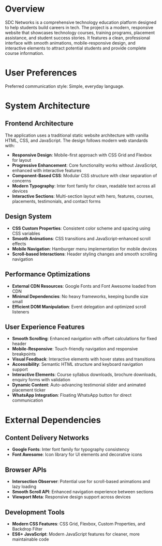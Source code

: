# Overview

SDC Networks is a comprehensive technology education platform designed to help students build careers in tech. The project is a modern, responsive website that showcases technology courses, training programs, placement assistance, and student success stories. It features a clean, professional interface with smooth animations, mobile-responsive design, and interactive elements to attract potential students and provide complete course information.

# User Preferences

Preferred communication style: Simple, everyday language.

# System Architecture

## Frontend Architecture
The application uses a traditional static website architecture with vanilla HTML, CSS, and JavaScript. The design follows modern web standards with:

- **Responsive Design**: Mobile-first approach with CSS Grid and Flexbox for layout
- **Progressive Enhancement**: Core functionality works without JavaScript, enhanced with interactive features
- **Component-Based CSS**: Modular CSS structure with clear separation of concerns
- **Modern Typography**: Inter font family for clean, readable text across all devices
- **Interactive Sections**: Multi-section layout with hero, features, courses, placements, testimonials, and contact forms

## Design System
- **CSS Custom Properties**: Consistent color scheme and spacing using CSS variables
- **Smooth Animations**: CSS transitions and JavaScript-enhanced scroll effects
- **Mobile Navigation**: Hamburger menu implementation for mobile devices
- **Scroll-based Interactions**: Header styling changes and smooth scrolling navigation

## Performance Optimizations
- **External CDN Resources**: Google Fonts and Font Awesome loaded from CDN
- **Minimal Dependencies**: No heavy frameworks, keeping bundle size small
- **Efficient DOM Manipulation**: Event delegation and optimized scroll listeners

## User Experience Features
- **Smooth Scrolling**: Enhanced navigation with offset calculations for fixed header
- **Mobile-Responsive**: Touch-friendly navigation and responsive breakpoints
- **Visual Feedback**: Interactive elements with hover states and transitions
- **Accessibility**: Semantic HTML structure and keyboard navigation support
- **Interactive Elements**: Course syllabus downloads, brochure downloads, enquiry forms with validation
- **Dynamic Content**: Auto-advancing testimonial slider and animated placement ticker
- **WhatsApp Integration**: Floating WhatsApp button for direct communication

# External Dependencies

## Content Delivery Networks
- **Google Fonts**: Inter font family for typography consistency
- **Font Awesome**: Icon library for UI elements and decorative icons

## Browser APIs
- **Intersection Observer**: Potential use for scroll-based animations and lazy loading
- **Smooth Scroll API**: Enhanced navigation experience between sections
- **Viewport Meta**: Responsive design support across devices

## Development Tools
- **Modern CSS Features**: CSS Grid, Flexbox, Custom Properties, and Backdrop Filter
- **ES6+ JavaScript**: Modern JavaScript features for cleaner, more maintainable code